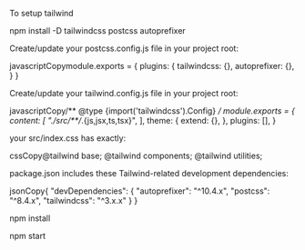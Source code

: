 To setup tailwind 

npm install -D tailwindcss postcss autoprefixer

Create/update your postcss.config.js file in your project root:

javascriptCopymodule.exports = {
  plugins: {
    tailwindcss: {},
    autoprefixer: {},
  }
}

Create/update your tailwind.config.js file in your project root:

javascriptCopy/** @type {import('tailwindcss').Config} */
module.exports = {
  content: [
    "./src/**/*.{js,jsx,ts,tsx}",
  ],
  theme: {
    extend: {},
  },
  plugins: [],
}

your src/index.css has exactly:

cssCopy@tailwind base;
@tailwind components;
@tailwind utilities;

package.json includes these Tailwind-related development dependencies:

jsonCopy{
  "devDependencies": {
    "autoprefixer": "^10.4.x",
    "postcss": "^8.4.x",
    "tailwindcss": "^3.x.x"
  }
}

npm install

npm start